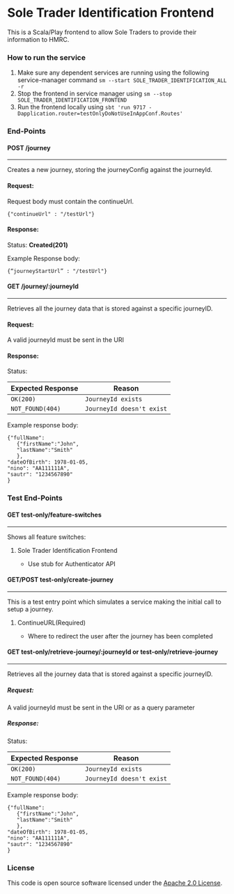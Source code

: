 
# Sole Trader Identification Frontend

This is a Scala/Play frontend to allow Sole Traders to provide their information to HMRC.

### How to run the service
1. Make sure any dependent services are running using the following service-manager command `sm --start SOLE_TRADER_IDENTIFICATION_ALL -r`
2. Stop the frontend in service manager using `sm --stop SOLE_TRADER_IDENTIFICATION_FRONTEND`
3. Run the frontend locally using
`sbt 'run 9717 -Dapplication.router=testOnlyDoNotUseInAppConf.Routes'`

### End-Points
#### POST /journey

---
Creates a new journey, storing the journeyConfig against the journeyId.
#### Request:
Request body must contain the continueUrl.

```
{"continueUrl" : "/testUrl"}
```

#### Response:
Status: **Created(201)**

Example Response body:

```
{“journeyStartUrl” : "/testUrl"}
```

#### GET /journey/:journeyId

---
Retrieves all the journey data that is stored against a specific journeyID.
#### Request:
A valid journeyId must be sent in the URI

#### Response:
Status:

| Expected Response                       | Reason
|-----------------------------------------|------------------------------
| ```OK(200)```                           |  ```JourneyId exists```
| ```NOT_FOUND(404)```                    | ```JourneyId doesn't exist```

Example response body:
```
{"fullName":
   {"firstName":"John",
   "lastName":"Smith"
   },
"dateOfBirth": 1978-01-05,
"nino": "AA111111A",
"sautr": "1234567890"
}
```

### Test End-Points
#### GET test-only/feature-switches

---
Shows all feature switches:
1. Sole Trader Identification Frontend

    - Use stub for Authenticator API
   
#### GET/POST test-only/create-journey

---
This is a test entry point which simulates a service making the initial call to setup a journey.

1. ContinueURL(Required)

   - Where to redirect the user after the journey has been completed

#### GET test-only/retrieve-journey/:journeyId or test-only/retrieve-journey

---
Retrieves all the journey data that is stored against a specific journeyID.

##### Request:
A valid journeyId must be sent in the URI or as a query parameter

##### Response:
Status:

| Expected Response                       | Reason
|-----------------------------------------|------------------------------
| ```OK(200)```                           |  ```JourneyId exists```
| ```NOT_FOUND(404)```                    | ```JourneyId doesn't exist```

Example response body:

```
{"fullName":
   {"firstName":"John",
   "lastName":"Smith"
   },
"dateOfBirth": 1978-01-05,
"nino": "AA111111A",
"sautr": "1234567890"
}
```

### License

This code is open source software licensed under the [Apache 2.0 License]("http://www.apache.org/licenses/LICENSE-2.0.html").
